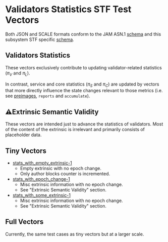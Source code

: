 # Validators Statistics STF Test Vectors

Both JSON and SCALE formats conform to the JAM ASN.1 [schema](../jam-types-asn/jam-types.asn)
and this subsystem STF specific [schema](./statistics.asn).

## Validators Statistics

These vectors exclusively contribute to updating validator-related statistics
($π_V$ and $π_L$).

In contrast, service and core statistics ($π_S$ and $π_C$) are updated by
vectors that more directly influence the state changes relevant to those
metrics (i.e. see [preimages](../preimages/README.md#statistics), `reports` and `accumulate`).

## ⚠️Extrinsic Semantic Validity

These vectors are intended just to advance the statistics of validators.
Most of the content of the extrinsic is irrelevant and primarily consists of placeholder data.

## Tiny Vectors

- [stats_with_empty_extrinsic-1](./tiny/stats_with_empty_extrinsic-1.json)
  - Empty extrinsic with no epoch change.
  - Only author blocks counter is incremented.
- [stats_with_epoch_change-1](./tiny/stats_with_epoch_change-1.json)
  - Misc extrinsic information with no epoch change.
  - See "Extrinsic Semantic Validity" section.
- [stats_with_some_extrinsic-1](./tiny/stats_with_some_extrinsic-1.json)
  - Misc extrinsic information with no epoch change.
  - See "Extrinsic Semantic Validity" section.

## Full Vectors

Currently, the same test cases as tiny vectors but at a larger scale.

